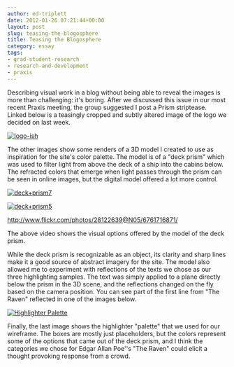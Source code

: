 ```yaml
---
author: ed-triplett
date: 2012-01-26 07:21:44+00:00
layout: post
slug: teasing-the-blogosphere
title: Teasing the Blogosphere
category: essay
tags:
- grad-student-research
- research-and-development
- praxis
---
```


Describing visual work in a blog without being able to reveal the images is more than challenging: it's boring. After we discussed this issue in our most recent Praxis meeting, the group suggested I post a Prism striptease. Linked below is a teasingly cropped and subtly altered image of the logo we decided on last week.


[![logo-ish](http://farm8.staticflickr.com/7156/6761706485_4915ce8725.jpg)](http://www.flickr.com/photos/28122639@N05/6761706485/)


The other images show some renders of a 3D model I created to use as inspiration for the site's color palette. The model is of a "deck prism" which was used to filter light from above the deck of a ship into the cabins below. The refracted colors that emerge when light passes through the prism can be seen in online images, but the digital model offered a lot more control.


[![deck+prism7](http://farm8.staticflickr.com/7008/6761706471_f431e1339f_m.jpg)](http://www.flickr.com/photos/28122639@N05/6761706471/)


[![deck+prism5](http://farm8.staticflickr.com/7016/6761706447_3e9824a05d_m.jpg)](http://www.flickr.com/photos/28122639@N05/6761706447/)


http://www.flickr.com/photos/28122639@N05/6761716871/

The above video shows the visual options offered by the model of the deck prism.


While the deck prism is recognizable as an object, its clarity and sharp lines make it a good source of abstract imagery for the site. The model also allowed me to experiment with reflections of the texts we chose as our three highlighting samples. The text was simply applied to a plane directly below the prism in the 3D scene, and the reflections changed on the fly based on the camera position. You can see part of the first line from "The Raven" reflected in one of the images below.


[![Highlighter Palette](http://farm8.staticflickr.com/7148/6762343843_545f6f5d52.jpg)](http://www.flickr.com/photos/28122639@N05/6762343843/)


Finally, the last image shows the highlighter "palette" that we used for our wireframe. The boxes are mostly just placeholders, but the colors represent some of the options that came out of the deck prism, and I think the categories we chose for Edgar Allan Poe''s "The Raven" could elicit a thought provoking response from a crowd.
